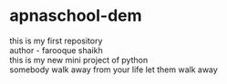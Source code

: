 # apnaschool-dem
this is my first repository
<br>
author - farooque shaikh
<br>
this is my new mini project of python
<br>
somebody walk away from your life let them walk away